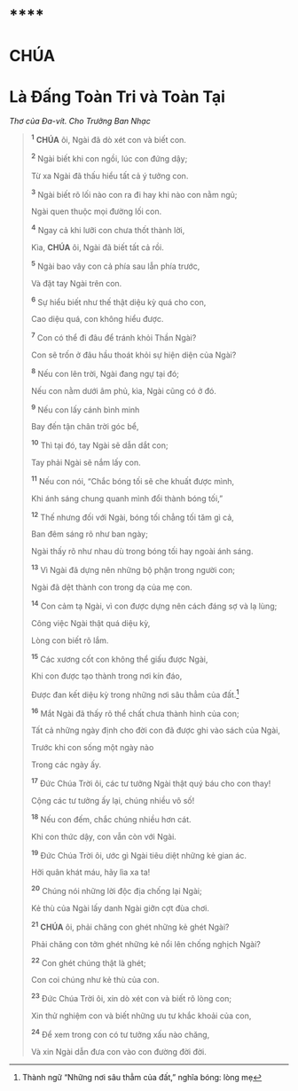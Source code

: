 # 

# ****

# CHÚA

# Là Đấng Toàn Tri và Toàn Tại
*Thơ của Đa-vít. Cho Trưởng Ban Nhạc*

> <sup><b>1</b></sup> **CHÚA** ôi, Ngài đã dò xét con và biết con.
>
> <sup><b>2</b></sup> Ngài biết khi con ngồi, lúc con đứng dậy;
>
> Từ xa Ngài đã thấu hiểu tất cả ý tưởng con.
>
> <sup><b>3</b></sup> Ngài biết rõ lối nào con ra đi hay khi nào con nằm ngủ;
>
> Ngài quen thuộc mọi đường lối con.
>
> <sup><b>4</b></sup> Ngay cả khi lưỡi con chưa thốt thành lời,
>
> Kìa, **CHÚA** ôi, Ngài đã biết tất cả rồi.
>
> <sup><b>5</b></sup> Ngài bao vây con cả phía sau lẫn phía trước,
>
> Và đặt tay Ngài trên con.
>
> <sup><b>6</b></sup> Sự hiểu biết như thế thật diệu kỳ quá cho con,
>
> Cao diệu quá, con không hiểu được.
>
> <sup><b>7</b></sup> Con có thể đi đâu để tránh khỏi Thần Ngài?
>
> Con sẽ trốn ở đâu hầu thoát khỏi sự hiện diện của Ngài?
>
> <sup><b>8</b></sup> Nếu con lên trời, Ngài đang ngự tại đó;
>
> Nếu con nằm dưới âm phủ, kìa, Ngài cũng có ở đó.
>
> <sup><b>9</b></sup> Nếu con lấy cánh bình minh
>
> Bay đến tận chân trời góc bể,
>
> <sup><b>10</b></sup> Thì tại đó, tay Ngài sẽ dẫn dắt con;
>
> Tay phải Ngài sẽ nắm lấy con.
>
> <sup><b>11</b></sup> Nếu con nói, “Chắc bóng tối sẽ che khuất được mình,
>
> Khi ánh sáng chung quanh mình đổi thành bóng tối,”
>
> <sup><b>12</b></sup> Thế nhưng đối với Ngài, bóng tối chẳng tối tăm gì cả,
>
> Ban đêm sáng rõ như ban ngày;
>
> Ngài thấy rõ như nhau dù trong bóng tối hay ngoài ánh sáng.
>
> <sup><b>13</b></sup> Vì Ngài đã dựng nên những bộ phận trong người con;
>
> Ngài đã dệt thành con trong dạ của mẹ con.
>
> <sup><b>14</b></sup> Con cảm tạ Ngài, vì con được dựng nên cách đáng sợ và lạ lùng;
>
> Công việc Ngài thật quá diệu kỳ,
>
> Lòng con biết rõ lắm.
>
> <sup><b>15</b></sup> Các xương cốt con không thể giấu được Ngài,
>
> Khi con được tạo thành trong nơi kín đáo,
>
> Được đan kết diệu kỳ trong những nơi sâu thẳm của đất.[^1-07c2588b-054b-44ed-b22d-91b62df32606]
>
> <sup><b>16</b></sup> Mắt Ngài đã thấy rõ thể chất chưa thành hình của con;
>
> Tất cả những ngày định cho đời con đã được ghi vào sách của Ngài,
>
> Trước khi con sống một ngày nào
>
> Trong các ngày ấy.
>
> <sup><b>17</b></sup> Đức Chúa Trời ôi, các tư tưởng Ngài thật quý báu cho con thay!
>
> Cộng các tư tưởng ấy lại, chúng nhiều vô số!
>
> <sup><b>18</b></sup> Nếu con đếm, chắc chúng nhiều hơn cát.
>
> Khi con thức dậy, con vẫn còn với Ngài.
>
> <sup><b>19</b></sup> Đức Chúa Trời ôi, ước gì Ngài tiêu diệt những kẻ gian ác.
>
> Hỡi quân khát máu, hãy lìa xa ta!
>
> <sup><b>20</b></sup> Chúng nói những lời độc địa chống lại Ngài;
>
> Kẻ thù của Ngài lấy danh Ngài giỡn cợt đùa chơi.
>
> <sup><b>21</b></sup> **CHÚA** ôi, phải chăng con ghét những kẻ ghét Ngài?
>
> Phải chăng con tởm ghét những kẻ nổi lên chống nghịch Ngài?
>
> <sup><b>22</b></sup> Con ghét chúng thật là ghét;
>
> Con coi chúng như kẻ thù của con.
>
> <sup><b>23</b></sup> Đức Chúa Trời ôi, xin dò xét con và biết rõ lòng con;
>
> Xin thử nghiệm con và biết những ưu tư khắc khoải của con,
>
> <sup><b>24</b></sup> Để xem trong con có tư tưởng xấu nào chăng,
>
> Và xin Ngài dẫn đưa con vào con đường đời đời.

[^1-07c2588b-054b-44ed-b22d-91b62df32606]: Thành ngữ “Những nơi sâu thẳm của đất,” nghĩa bóng: lòng mẹ